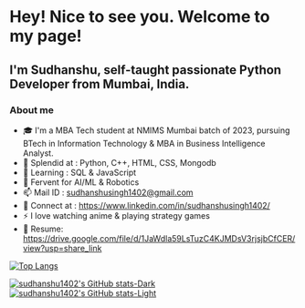 # Hey! Nice to see you. Welcome to my page!
## I'm Sudhanshu, self-taught passionate Python Developer from Mumbai, India.

### About me
- 🎓 I'm a MBA Tech student at NMIMS Mumbai batch of 2023, pursuing BTech in Information Technology & MBA in Business Intelligence Analyst.
- 💪 Splendid at : Python, C++, HTML, CSS, Mongodb
- 👀 Learning : SQL & JavaScript
- 🌟 Fervent for AI/ML & Robotics
- 📫 Mail ID : sudhanshusingh1402@gmail.com
- 🙌 Connect at : https://www.linkedin.com/in/sudhanshusingh1402/ 
- ⚡ I love watching anime & playing strategy games
- 📝 Resume: https://drive.google.com/file/d/1JaWdla59LsTuzC4KJMDsV3rjsjbCfCER/view?usp=share_link


[![Top Langs](https://github-readme-stats.vercel.app/api/top-langs/?username=sudhanshu1402&layout=compact)](https://github.com/sudhanshu1402/github-readme-stats)

[![sudhanshu1402's GitHub stats-Dark](https://github-readme-stats.vercel.app/api?username=sudhanshu1402&show_icons=true&theme=dark#gh-dark-mode-only)](https://github.com/sudhanshu1402/github-readme-stats#gh-dark-mode-only)
[![sudhanshu1402's GitHub stats-Light](https://github-readme-stats.vercel.app/api?username=sudhanshu1402&show_icons=true&theme=default#gh-light-mode-only)](https://github.com/sudhanshu1402/github-readme-stats#gh-light-mode-only)
